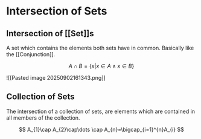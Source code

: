 # Intersection of Sets

## Intersection of [[Set]]s

A set which contains the elements both sets have in common. Basically like the [[Conjunction]].

$$
A\cap B=\{x|x \in A \land x \in B\}
$$

![[Pasted image 20250902161343.png]]

## Collection of Sets

The intersection of a collection of sets, are elements which are contained in all members of the collection.

$$
A_{1}\cap A_{2}\cap\dots \cap A_{n}=\bigcap_{i=1}^{n}A_{i}
$$